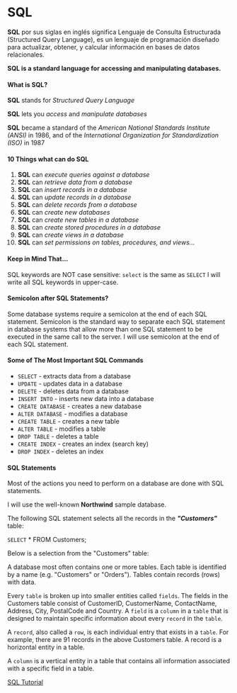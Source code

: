 # SQL

**SQL** por sus siglas en inglés significa Lenguaje de Consulta Estructurada (Structured Query Language), es un lenguaje de programación diseñado para actualizar, obtener, y calcular información en bases de datos relacionales.

**SQL is a standard language for accessing and manipulating databases.**

#### What is SQL?
**SQL** stands for _Structured Query Language_ 

**SQL** lets you _access_ and _manipulate databases_

**SQL** became a standard of the _American National Standards Institute (ANSI)_ in 1986, and of the _International Organization for Standardization (ISO)_ in 1987

#### 10 Things what can do SQL

1.  **SQL** can _execute queries against a database_
2.  **SQL** can _retrieve data from a database_
3.  **SQL** can _insert records in a database_
4.  **SQL** can _update records in a database_
5.  **SQL** can _delete records from a database_
6.  **SQL** can _create new databases_
7.  **SQL** can _create new tables in a database_
8.  **SQL** can _create stored procedures in a database_
9.  **SQL** can _create views in a database_
10. **SQL** can _set permissions on tables, procedures, and views..._


#### Keep in Mind That...
SQL keywords are NOT case sensitive: `select` is the same as `SELECT`
I will write all SQL keywords in upper-case.

#### Semicolon after SQL Statements?
Some database systems require a semicolon at the end of each SQL statement.
Semicolon is the standard way to separate each SQL statement in database systems that allow more than one SQL statement to be executed in the same call to the server.
I will use semicolon at the end of each SQL statement.

#### Some of The Most Important SQL Commands

+ `SELECT` - extracts data from a database
+ `UPDATE` - updates data in a database
+ `DELETE` - deletes data from a database
+ `INSERT INTO` - inserts new data into a database
+ `CREATE DATABASE` - creates a new database
+ `ALTER DATABASE` - modifies a database
+ `CREATE TABLE` - creates a new table
+ `ALTER TABLE` - modifies a table
+ `DROP TABLE` - deletes a table
+ `CREATE INDEX` - creates an index (search key)
+ `DROP INDEX` - deletes an index

#### SQL Statements
Most of the actions you need to perform on a database are done with SQL statements.

I will use the well-known **Northwind** sample database.

The following SQL statement selects all the records in the ***"Customers"*** table:

`SELECT` * FROM Customers;

Below is a selection from the "Customers" table:

A database most often contains one or more tables. Each table is identified by a name (e.g. "Customers" or "Orders"). Tables contain records (rows) with data.



Every `table` is broken up into smaller entities called `fields`. 
The fields in the Customers table consist of CustomerID, CustomerName, ContactName, Address, City, PostalCode and Country. 
A `field` is a `column` in a `table` that is designed to maintain specific information about every `record` in the `table`.

A `record`, also called a `row`, is each individual entry that exists in a `table`. For example, there are 91 records in the above Customers table. A record is a horizontal entity in a table.

A `column` is a vertical entity in a table that contains all information associated with a specific field in a table.


[SQL Tutorial](https://www.w3schools.com/sql/default.asp, 'SQL Tutorial')
